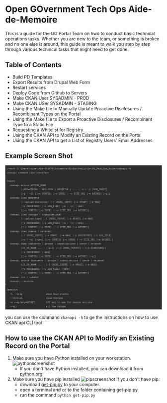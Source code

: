 # Open GOvernment Tech Ops Aide-de-Memoire

This is a guide for the OG Portal Team on hwo to conduct basic technical operations tasks. Whether you are new to the team, or something is broken and no one else is around, this guide is meant to walk you step by step through various techincal tasks that might need to get done.

## Table of Contents

* Build PD Templates
* Export Results from Drupal Web Form
* Restart services
* Deploy Code from Github to Servers
* Make CKAN User SYSADMIN - PROD
* Make CKAN USer SYSADMIN - STAGING
* Using the Make file to Manually Update Proactive Disclosures / Recombinant Types on the Portal
* Using the Make file to Export a Proactive Disclosures / Recombinant Type to a Static File
* Requesting a Whitelist for Registry
* Using the CKAN API to Modify an Existing Record on the Portal
* Using the CKAN API to get a List of Registry Users' Email Addresses

## Example Screen Shot
![screenshot](img/ckanapi.png)

you can use the command `ckanapi -h` to ge the instructions on how to use CKAN api CLI tool


## How to use the CKAN API to Modify an Existing Record on the Portal

1. Make sure you have Python installed on your workstation.
![pythonscreenshot](img/python.jpg)
    * If you don't have Python installed, you can download it from [python.org](https://python.org/downloads) 
2. Make sure you have pip installed
![pipscreenshot](img/pip.jpg)
 If you don't have pip:
    * download [get-pip.py](https://bootstrap.pypa.io/get-pip.py) to your computer. 
    * open a terminal and `cd` to the folder containing get-pip.py
    * run the command `python get-pip.py`